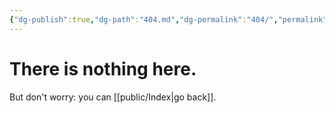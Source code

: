 ```yaml
---
{"dg-publish":true,"dg-path":"404.md","dg-permalink":"404/","permalink":"/404/","title":"There is nothing here.","hide":true,"hideInGraph":true}
---
```


# There is nothing here.

But don't worry: you can [[public/Index\|go back]].
